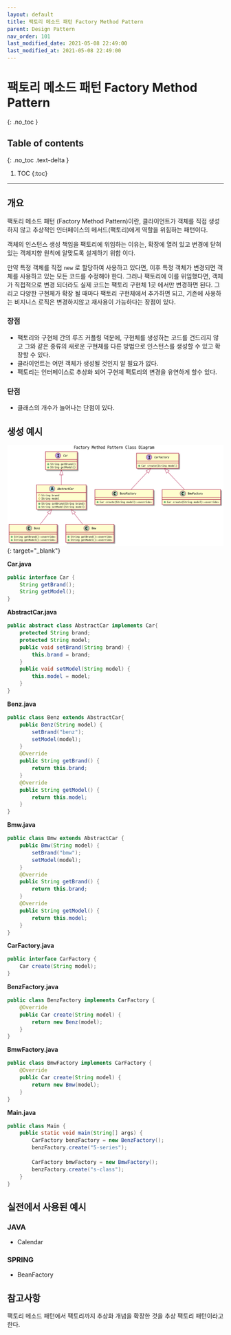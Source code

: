 ```yaml
---
layout: default
title: 팩토리 메소드 패턴 Factory Method Pattern
parent: Design Pattern
nav_order: 101
last_modified_date: 2021-05-08 22:49:00
last_modified_at: 2021-05-08 22:49:00
---
```


# 팩토리 메소드 패턴 Factory Method Pattern
{: .no_toc }

## Table of contents
{: .no_toc .text-delta }

1. TOC
{:toc}

---

## 개요

팩토리 메소드 패턴 (Factory Method Pattern)이란, 클라이언트가 객체를 직접 생성하지 않고 추상적인 인터페이스의 메서드(팩토리)에게 역할을 위힘하는 패턴이다.

객체의 인스턴스 생성 책임을 팩토리에 위임하는 이유는, 확장에 열려 있고 변경에 닫혀 있는 객체지향 원칙에 알맞도록 설계하기 위함 이다.

만약 특정 객체를 직접 <code>new</code> 로 할당하여 사용하고 있다면, 이후 특정 객체가 변경되면 객체를 사용하고 있는 모든 코드를 수정해야 한다. 
그러나 팩토리에 이를 위임했다면, 객체가 직접적으로 변경 되더라도 실제 코드는 팩토리 구현체 1곳 에서만 변경하면 된다.
그리고 다양한 구현체가 확장 될 때마다 팩토리 구현체에서 추가하면 되고, 기존에 사용하는 비지니스 로직은 변경하지않고 재사용이 가능하다는 장점이 있다.  


### 장점

- 팩토리와 구현체 간의 루즈 커플링 덕분에, 구현체를 생성하는 코드를 건드리지 않고 그와 같은 종류의 새로운 구현체를 다른 방법으로 인스턴스를 생성할 수 있고 확장할 수 있다.
- 클라이언트는 어떤 객체가 생성될 것인지 알 필요가 없다.
- 팩토리는 인터페이스로 추상화 되어 구현체 팩토리의 변경을 유연하게 할수 있다.

### 단점

- 클래스의 개수가 늘어나는 단점이 있다.

## 생성 예시

[![factory-method-pattern.png](/meta/docs/design-pattern/factory-method-pattern-class-diagram.png)](/meta/docs/design-pattern/factory-method-pattern-class-diagram.png){: target="_blank"}

**Car.java**
```java
public interface Car {
    String getBrand();
    String getModel();
}
```

**AbstractCar.java**
```java
public abstract class AbstractCar implements Car{
    protected String brand;
    protected String model;
    public void setBrand(String brand) {
        this.brand = brand;
    }
    public void setModel(String model) {
        this.model = model;
    }
}
```

**Benz.java**
```java
public class Benz extends AbstractCar{
    public Benz(String model) {
        setBrand("benz");
        setModel(model);
    }
    @Override
    public String getBrand() {
        return this.brand;
    }
    @Override
    public String getModel() {
        return this.model;
    }
}
```

**Bmw.java**
```java
public class Bmw extends AbstractCar {
    public Bmw(String model) {
        setBrand("bmw");
        setModel(model);
    }
    @Override
    public String getBrand() {
        return this.brand;
    }
    @Override
    public String getModel() {
        return this.model;
    }
}
```
**CarFactory.java**
```java
public interface CarFactory {
    Car create(String model);
}
```

**BenzFactory.java**
```java
public class BenzFactory implements CarFactory {
    @Override
    public Car create(String model) {
        return new Benz(model);
    }
}
```

**BmwFactory.java**
```java
public class BmwFactory implements CarFactory {
    @Override
    public Car create(String model) {
        return new Bmw(model);
    }
}
```

**Main.java**
```java
public class Main {
    public static void main(String[] args) {
        CarFactory benzFactory = new BenzFactory();
        benzFactory.create("5-series");

        CarFactory bmwFactory = new BmwFactory();
        benzFactory.create("s-class");
    }
}
```

## 실전에서 사용된 예시

### JAVA

- Calendar

### SPRING

- BeanFactory

## 참고사항

팩토리 메소드 패턴에서 팩토리까지 추상화 개념을 확장한 것을 추상 팩토리 패턴이라고 한다.